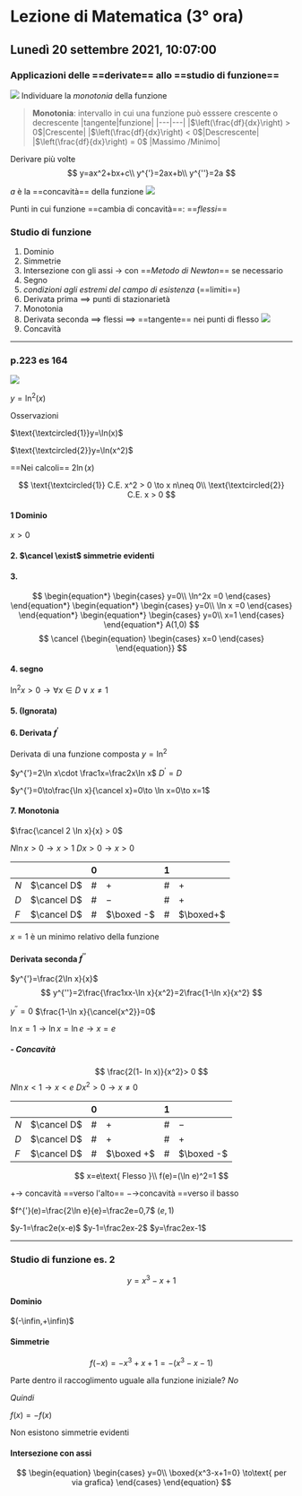 # Lezione di Matematica (3° ora)
## Lunedì 20 settembre 2021, 10:07:00
### Applicazioni delle ==derivate== allo ==studio di funzione==
![](https://i.imgur.com/vrpCbq7.jpg)
Individuare la _monotonia_ della funzione

> **Monotonia**: intervallo in cui una funzione può esssere crescente o decrescente
> |tangente|funzione|
> |---|---|
> |$\left(\frac{df}{dx}\right) > 0$|Crescente|
> |$\left(\frac{df}{dx}\right) < 0$|Descrescente|
> |$\left(\frac{df}{dx}\right) = 0$ |Massimo /Minimo|

Derivare più volte
$$
y=ax^2+bx+c\\
y^{'}=2ax+b\\
y^{''}=2a
$$

$a$ è la ==concavità== della funzione
![](https://i.imgur.com/Ke1hZ55.jpg)


Punti in cui funzione ==cambia di concavità==: ==$flessi$==


### Studio di funzione
1. Dominio
2. Simmetrie
3. Intersezione con gli assi $\to$ con ==_Metodo di Newton_== se necessario
4. Segno
5. _condizioni agli estremi del campo di esistenza_ (==limiti==)
6. Derivata prima $\implies$ punti di stazionarietà
7. Monotonia
8. Derivata seconda $\implies$ flessi $\implies$ ==tangente== nei punti di flesso
![](https://i.imgur.com/szi250N.jpg)
9. Concavità

 ---
 ### p.223 es 164
![](https://i.imgur.com/gmPKbKn.jpg)
 
 $y=\ln^2(x)$

Osservazioni

$\text{\textcircled{1}}y=\ln(x)$


$\text{\textcircled{2}}y=\ln(x^2)$

==Nei calcoli== $2\ln(x)$

$$
\text{\textcircled{1}} C.E. x^2 > 0 \to x n\neq 0\\
\text{\textcircled{2}} C.E. x > 0
$$

#### $1$ Dominio

$x > 0$

#### 2. $\cancel \exist$ simmetrie evidenti

#### 3.
$$
\begin{equation*} \begin{cases} 
y=0\\
\ln^2x =0
\end{cases} \end{equation*}
\begin{equation*} \begin{cases} 
y=0\\
\ln x =0
 \end{cases} \end{equation*}
 \begin{equation*} \begin{cases} 
y=0\\
x=1
\end{cases} \end{equation*}
A(1,0)
$$
$$
\cancel {\begin{equation} \begin{cases} x=0 \end{cases} \end{equation}}
$$
#### 4. segno

$\ln^2 x > 0 \to \forall x \in D \lor x \neq 1$

#### 5. (Ignorata)
#### 6. Derivata $f^{'}$
Derivata di una funzione composta
$y=\ln^2$

$y^{'}=2\ln x\cdot \frac1x=\frac2x\ln x$
$D^{'}=D$

$y^{'}=0\to\frac{\ln x}{\cancel x}=0\to \ln x=0\to x=1$
#### 7. Monotonia

$\frac{\cancel 2 \ln x}{x} > 0$

$N \ln x >  0 \to x > 1$
$D x > 0 \to x > 0$

|||$0$||$1$||
|---|---|---|---|---|---|
|$N$|$\cancel D$|$\#$|$+$|$\#$|$+$
|$D$|$\cancel D$|$\#$|$-$|$\#$|$+$|
|$F$|$\cancel D$|$\#$|$\boxed -$|$\#$|$\boxed+$


$x=1$ è un minimo relativo della funzione

#### Derivata seconda $f^{''}$

$y^{'}=\frac{2\ln x}{x}$
$$
y^{''}=2\frac{\frac1xx-\ln x}{x^2}=2\frac{1-\ln x}{x^2}
$$

$y^{''}=0$
$\frac{1-\ln x}{\cancel{x^2}}=0$

$\ln x=1 \to \ln x = \ln e \to  x=e$

##### - Concavità

$$
\frac{2(1-	ln x)}{x^2}> 0
$$
$N \ln x < 1 \to x < e$
$D x^2 > 0 \to x \neq 0$


|||$0$||$1$||
|---|---|---|---|---|---|
|$N$|$\cancel D$|$\#$|$+$|$\#$|$-$
|$D$|$\cancel D$|$\#$|$+$|$\#$|$+$|
|$F$|$\cancel D$|$\#$|$\boxed +$|$\#$|$\boxed -$


$$
x=e\text{ Flesso  }\\
f(e)=(\ln e)^2=1
$$

$+\to$ concavità ==verso l'alto==
$-\to$concavità ==verso il basso


$f^{'}(e)=\frac{2\ln e}{e}=\frac2e=0,7$
$(e,1)$

$y-1=\frac2e(x-e)$
$y-1=\frac2ex-2$
$y=\frac2ex-1$

---
### Studio di funzione es. 2
$$
y=x^3-x+1
$$

#### Dominio
$(-\infin,+\infin)$
#### Simmetrie
$$
f(-x)=-x^3+x+1=-(x^3-x-1)
$$

Parte dentro il raccoglimento uguale alla funzione iniziale? $No$

$Quindi$

$f(x)=-f(x)$

Non esistono simmetrie evidenti

#### Intersezione con assi
$$
\begin{equation} \begin{cases} 
y=0\\
\boxed{x^3-x+1=0} \to\text{ per via grafica}
 \end{cases} \end{equation}
$$


<!--stackedit_data:
eyJoaXN0b3J5IjpbLTgyMDU3MjY4NSwxOTc4ODM1NDQzLC0yMD
c5Mjc0NDUwLDExNzA0MDcxNzIsMTUxMzQ0NjQ1MCwxNTEzNDQ2
NDUwLDE1NTM2Nzg0MjUsNjY3OTU3NDY4LDE3ODcwODk2OTQsNj
A3NDI1OTcsLTg1NTQ0MzMyMSwtNjEzMjQyMzIyXX0=
-->